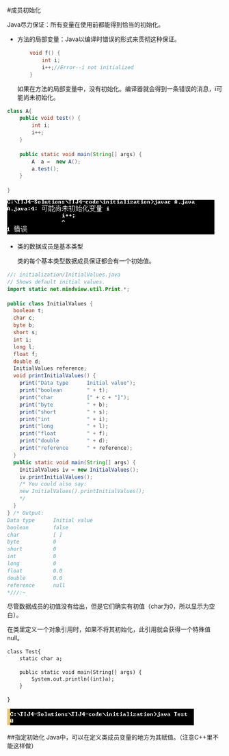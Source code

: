 #成员初始化

Java尽力保证：所有变量在使用前都能得到恰当的初始化。

* 方法的局部变量：Java以编译时错误的形式来贯彻这种保证。
	
	```java
		void f() {
			int i;
			i++;//Error--i not initialized
		}
	```
	如果在方法的局部变量中，没有初始化。编译器就会得到一条错误的消息，i可能尚未初始化。

```java
class A{
	public void test() {
		int i;
		i++;
	}

	public static void main(String[] args) {
		A  a =  new A();
		a.test();
	}

}

```
![](pic4.png)

* 类的数据成员是基本类型

	类的每个基本类型数据成员保证都会有一个初始值。

```java
//: initialization/InitialValues.java
// Shows default initial values.
import static net.mindview.util.Print.*;

public class InitialValues {
  boolean t;
  char c;
  byte b;
  short s;
  int i;
  long l;
  float f;
  double d;
  InitialValues reference;
  void printInitialValues() {
    print("Data type      Initial value");
    print("boolean        " + t);
    print("char           [" + c + "]");
    print("byte           " + b);
    print("short          " + s);
    print("int            " + i);
    print("long           " + l);
    print("float          " + f);
    print("double         " + d);
    print("reference      " + reference);
  }
  public static void main(String[] args) {
    InitialValues iv = new InitialValues();
    iv.printInitialValues();
    /* You could also say:
    new InitialValues().printInitialValues();
    */
  }
} /* Output:
Data type      Initial value
boolean        false
char           [ ]
byte           0
short          0
int            0
long           0
float          0.0
double         0.0
reference      null
*///:~


```
尽管数据成员的初值没有给出，但是它们确实有初值（char为0，所以显示为空白）。

在类里定义一个对象引用时，如果不将其初始化，此引用就会获得一个特殊值null。

```
class Test{
	static char a;

	public static void main(String[] args) {
		System.out.println((int)a);
	}

}
```

![](pic5.png)

##指定初始化
Java中，可以在定义类成员变量的地方为其赋值。（注意C++里不能这样做）